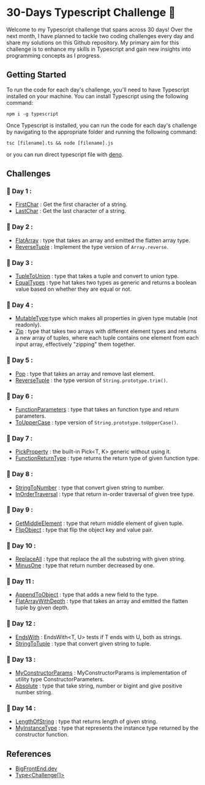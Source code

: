 # 30-Days Typescript Challenge :dart:

Welcome to my Typescript challenge that spans across 30 days! Over the next month, I have planned to tackle two coding challenges every day and share my solutions on this Github repository. My primary aim for this challenge is to enhance my skills in Typescript and gain new insights into programming concepts as I progress.

## Getting Started

To run the code for each day's challenge, you'll need to have Typescript installed on your machine. You can install Typescript using the following command:

```
npm i -g typescript
```

Once Typescript is installed, you can run the code for each day's challenge by navigating to the appropriate folder and running the following command:

```
tsc [filename].ts && node [filename].js
```

or you can run direct typescript file with [deno](https://deno.land/manual@v1.32.3/introduction).

## Challenges

### :date: Day 1 :

- [FirstChar](./Day-1/FirstChar.ts) : Get the first character of a string.
- [LastChar](./Day-1/LastChar.ts) : Get the last character of a string.

### :date: Day 2 :

- [FlatArray](./Day-2/FlatArray.ts) : type that takes an array and emitted the flatten array type.
- [ReverseTuple](./Day-2/ReverseTuple.ts) : Implement the type version of `Array.reverse`.

### :date: Day 3 :

- [TupleToUnion](./Day-3/TupleToUnion.ts) : type that takes a tuple and convert to union type.
- [EqualTypes](./Day-3/EqualTypes.ts) : type hat takes two types as generic and returns a boolean value based on whether they are equal or not.

### :date: Day 4 :

- [MutableType](./Day-4/MutableType.ts):type which makes all properties in given type mutable (not readonly).
- [Zip](./Day-4/Zip.ts) : type that takes two arrays with different element types and returns a new array of tuples, where each tuple contains one element from each input array, effectively "zipping" them together.

### :date: Day 5 :

- [Pop](./Day-5/Pop.ts) : type that takes an array and remove last element.
- [ReverseTuple](./Day-5/Trim.ts.ts) : the type version of `String.prototype.trim()`.

### :date: Day 6 :

- [FunctionParameters](./Day-6/FunctionParameters.ts) : type that takes an function type and return parameters.
- [ToUpperCase](./Day-6/ToUpperCase.ts) : type version of `String.prototype.toUpperCase()`.

### :date: Day 7 :

- [PickProperty](./Day-7/PickProperty.ts) : the built-in Pick<T, K> generic without using it.
- [FunctionReturnType](./Day-7/FunctionReturnType.ts) : type returns the return type of given function type.

### :date: Day 8 :

- [StringToNumber](./Day-8/StringToNumber.ts) : type that convert given string to number.
- [InOrderTraversal](./Day-8/InOrderTravesal.ts) : type that return in-order traversal of given tree type.

### :date: Day 9 :

- [GetMiddleElement](./Day-9/GetMiddleElement.ts) : type that return middle element of given tuple.
- [FlipObject](./Day-9/FlipObject.ts) : type that flip the object key and value pair.

### :date: Day 10 :

- [ReplaceAll](./Day-10/ReplaceAll.ts) : type that replace the all the substring with given string.
- [MinusOne](./Day-10/MinusOne.ts) : type that return number decreased by one.

### :date: Day 11 :

- [AppendToObject](./Day-11/AppendToObject.ts) : type that adds a new field to the type.
- [FlatArrayWithDepth](./Day-11/FlatArrayWithDepth.ts) : type that takes an array and emitted the flatten tuple by given depth.

### :date: Day 12 :

- [EndsWith](./Day-12/EndsWith.ts) : EndsWith<T, U> tests if T ends with U, both as strings.
- [StringToTuple](./Day-12/StringToTuple.ts) : type that convert given string to tuple.

### :date: Day 13 :

- [MyConstructorParams](./Day-13/MyConstructorParams.ts) : MyConstructorParams is implementation of utility type ConstructorParameters.
- [Absolute](./Day-13/Absolute.ts) : type that take string, number or bigint and give positive number string.

### :date: Day 14 :

- [LengthOfString](./Day-14/LengthOfString.ts) : type that returns length of given string.
- [MyInstanceType](./Day-14/MyInstanceType.ts) : type that represents the instance type returned by the constructor function.

## References

- [BigFrontEnd.dev](https://bigfrontend.dev/)
- [Type\<Challenge[]>](https://tsch.js.org/)
